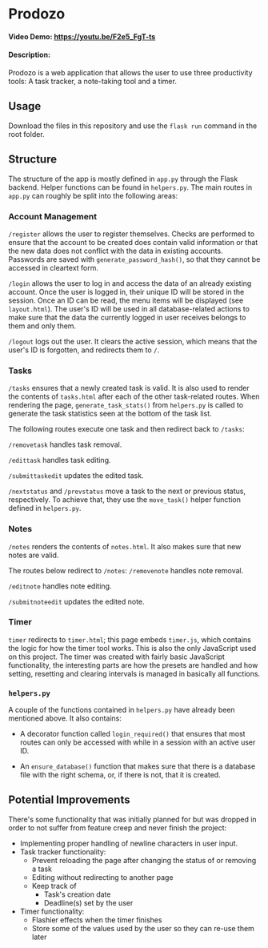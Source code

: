 # Prodozo
#### Video Demo:  https://youtu.be/F2e5_FgT-ts
#### Description: 
Prodozo is a web application that allows the user to use three productivity tools: A task tracker, a note-taking tool and a timer.

## Usage
Download the files in this repository and use the `flask run` command in the root folder.

## Structure
The structure of the app is mostly defined in `app.py` through the Flask backend. Helper functions can be found in `helpers.py`. The main routes in `app.py` can roughly be split into the following areas:

### Account Management
`/register` allows the user to register themselves. Checks are performed to ensure that the account to be created does contain valid information or that the new data does not conflict with the data in existing accounts. Passwords are saved with `generate_password_hash()`, so that they cannot be accessed in cleartext form.

`/login` allows the user to log in and access the data of an already existing account. Once the user is logged in, their unique ID will be stored in the session. Once an ID can be read, the menu items will be displayed (see `layout.html`). The user's ID will be used in all database-related actions to make sure that the data the currently logged in user receives belongs to them and only them.

`/logout` logs out the user. It clears the active session, which means that the user's ID is forgotten, and redirects them to `/`.

### Tasks
`/tasks` ensures that a newly created task is valid. It is also used to render the contents of `tasks.html` after each of the other task-related routes. When rendering the page, `generate_task_stats()` from `helpers.py` is called to generate the task statistics seen at the bottom of the task list.

The following routes execute one task and then redirect back to `/tasks`:

`/removetask` handles task removal.

`/edittask` handles task editing.

`/submittaskedit` updates the edited task.

`/nextstatus` and `/prevstatus` move a task to the next or previous status, respectively. To achieve that, they use the `move_task()` helper function defined in `helpers.py`.

### Notes
`/notes` renders the contents of `notes.html`. It also makes sure that new notes are valid. 

The routes below redirect to `/notes`:
`/removenote` handles note removal.

`/editnote` handles note editing.

`/submitnoteedit` updates the edited note.

### Timer
`timer` redirects to `timer.html`; this page embeds `timer.js`, which contains the logic for how the timer tool works. This is also the only JavaScript used on this project. The timer was created with fairly basic JavaScript functionality, the interesting parts are how the presets are handled and how setting, resetting and clearing intervals is managed in basically all functions.

### `helpers.py`
A couple of the functions contained in `helpers.py` have already been mentioned above. It also contains:

* A decorator function called `login_required()` that ensures that most routes can only be accessed with while in a session with an active user ID.

* An `ensure_database()` function that makes sure that there is a database file with the right schema, or, if there is not, that it is created.

## Potential Improvements
There's some functionality that was initially planned for but was dropped in order to not suffer from feature creep and never finish the project:
* Implementing proper handling of newline characters in user input.
* Task tracker functionality:
    * Prevent reloading the page after changing the status of or removing a task
    * Editing without redirecting to another page
    * Keep track of
        * Task's creation date
        * Deadline(s) set by the user
* Timer functionality:
    * Flashier effects when the timer finishes
    * Store some of the values used by the user so they can re-use them later




